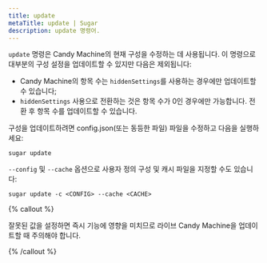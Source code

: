 ```yaml
---
title: update
metaTitle: update | Sugar
description: update 명령어.
---
```


`update` 명령은 Candy Machine의 현재 구성을 수정하는 데 사용됩니다. 이 명령으로 대부분의 구성 설정을 업데이트할 수 있지만 다음은 제외됩니다:

- Candy Machine의 항목 수는 `hiddenSettings`를 사용하는 경우에만 업데이트할 수 있습니다;
- `hiddenSettings` 사용으로 전환하는 것은 항목 수가 0인 경우에만 가능합니다. 전환 후 항목 수를 업데이트할 수 있습니다.


구성을 업데이트하려면 config.json(또는 동등한 파일) 파일을 수정하고 다음을 실행하세요:

```
sugar update
```

`--config` 및 `--cache` 옵션으로 사용자 정의 구성 및 캐시 파일을 지정할 수도 있습니다:

```
sugar update -c <CONFIG> --cache <CACHE>
```

{% callout %}

잘못된 값을 설정하면 즉시 기능에 영향을 미치므로 라이브 Candy Machine을 업데이트할 때 주의해야 합니다.

{% /callout %}
